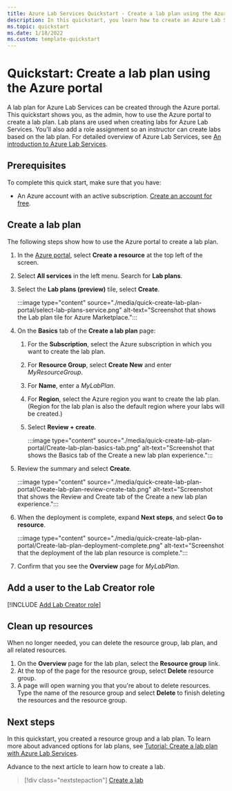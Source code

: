 ```yaml
---
title: Azure Lab Services Quickstart - Create a lab plan using the Azure portal
description: In this quickstart, you learn how to create an Azure Lab Services lab plan using the Azure portal.
ms.topic: quickstart
ms.date: 1/18/2022
ms.custom: template-quickstart
---
```


# Quickstart: Create a lab plan using the Azure portal

A lab plan for Azure Lab Services can be created through the Azure portal.  This quickstart shows you, as the admin, how to use the Azure portal to create a lab plan.  Lab plans are used when creating labs for Azure Lab Services.  You'll also add a role assignment so an instructor can create labs based on the lab plan.  For detailed overview of Azure Lab Services, see [An introduction to Azure Lab Services](lab-services-overview.md).

## Prerequisites

To complete this quick start, make sure that you have:

- An Azure account with an active subscription. [Create an account for free](https://azure.microsoft.com/free/).

## Create a lab plan

The following steps show how to use the Azure portal to create a lab plan.

1. In the [Azure portal](https://portal.azure.com), select **Create a resource** at the top left of the screen.
1. Select **All services** in the left menu.  Search for **Lab plans**.
1. Select the **Lab plans (preview)** tile, select **Create**.

    :::image type="content" source="./media/quick-create-lab-plan-portal/select-lab-plans-service.png" alt-text="Screenshot that shows the Lab plan tile for Azure Marketplace.":::

1. On the **Basics** tab of the **Create a lab plan** page:
    1. For the **Subscription**, select the Azure subscription in which you want to create the lab plan.
    1. For **Resource Group**, select **Create New** and enter *MyResourceGroup*.
    1. For **Name**, enter a *MyLabPlan*.
    1. For **Region**, select the Azure region you want to create the lab plan.  (Region for the lab plan is also the default region where your labs will be created.)
    1. Select **Review + create**.

        :::image type="content" source="./media/quick-create-lab-plan-portal/Create-lab-plan-basics-tab.png" alt-text="Screenshot that shows the Basics tab of the Create a new lab plan experience.":::

1. Review the summary and select **Create**.

    :::image type="content" source="./media/quick-create-lab-plan-portal/Create-lab-plan-review-create-tab.png" alt-text="Screenshot that shows the Review and Create tab of the Create a new lab plan experience.":::

1. When the deployment is complete, expand **Next steps**, and select **Go to resource**.

    :::image type="content" source="./media/quick-create-lab-plan-portal/Create-lab-plan-deployment-complete.png" alt-text="Screenshot that the deployment of the lab plan resource is complete.":::

1. Confirm that you see the **Overview** page for *MyLabPlan*.

## Add a user to the Lab Creator role

[!INCLUDE [Add Lab Creator role](./includes/lab-services-add-lab-creator.md)]

## Clean up resources

When no longer needed, you can delete the resource group, lab plan, and all related resources.

1. On the **Overview** page for the lab plan, select the **Resource group** link.
1. At the top of the page for the resource group, select **Delete** resource group.
1. A page will open warning you that you're about to delete resources. Type the name of the resource group and select **Delete** to finish deleting the resources and the resource group.

## Next steps

In this quickstart, you created a resource group and a lab plan.  To learn more about advanced options for lab plans, see [Tutorial: Create a lab plan with Azure Lab Services](tutorial-setup-lab-plan.md).

Advance to the next article to learn how to create a lab.
> [!div class="nextstepaction"]
> [Create a lab](quick-create-lab-portal.md)
